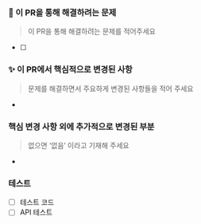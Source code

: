 ### 🚀 이 PR을 통해 해결하려는 문제
> 이 PR을 통해 해결하려는 문제를 적어주세요
- [ ] 

### ✨ 이 PR에서 핵심적으로 변경된 사항
<!-- 문제를 해결하면서 주요하게 변경된 사항들을 적어 주세요-->
> 문제를 해결하면서 주요하게 변경된 사항들을 적어 주세요
-

### 핵심 변경 사항 외에 추가적으로 변경된 부분
<!-- 없으면 ‘없음’ 이라고 기재해 주세요 -->
>없으면 ‘없음’ 이라고 기재해 주세요
-

### 테스트
<!-- 본 변경사항이 테스트가 되었는지 기술해주세요 --> 
- [ ] 테스트 코드
- [ ] API 테스트 